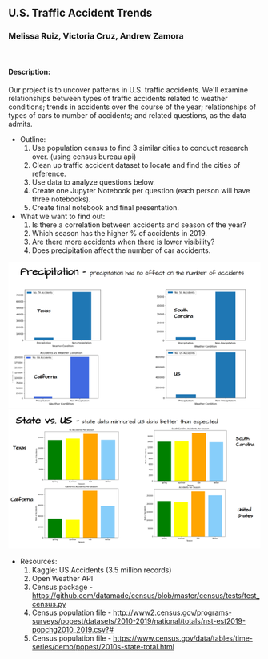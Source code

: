 ## U.S. Traffic Accident Trends
### Melissa Ruiz, Victoria Cruz, Andrew Zamora
<br>

#### Description:
Our project is to uncover patterns in U.S. traffic accidents. We'll examine relationships between types of traffic accidents related to weather conditions; trends in accidents over the course of the year; relationships of types of cars to number of accidents; and related questions, as the data admits.

* Outline:
   1. Use population census to find 3 similar cities to conduct research over. (using census bureau api)
   2. Clean up traffic accident dataset to locate and find the cities of reference.
   3. Use data to analyze questions below.
   4. Create one Jupyter Notebook per question (each person will have three notebooks).
   5. Create final notebook and final presentation.
* What we want to find out:
    1. Is there a correlation between accidents and season of the year?
    2. Which season has the higher % of accidents in 2019.
    3. Are there more accidents when there is lower visibility?
    4. Does precipitation affect the number of car accidents.

![Precipitation vs. Accidents](images/precipitation.png)
![Seasons vs Accidents](images/seasonal_accidents.png)




* Resources:
    1. Kaggle: US Accidents (3.5 million records)
    2. Open Weather API
    3. Census package - https://github.com/datamade/census/blob/master/census/tests/test_census.py
    4. Census population file - http://www2.census.gov/programs-surveys/popest/datasets/2010-2019/national/totals/nst-est2019-popchg2010_2019.csv?#
    5. Census population file - https://www.census.gov/data/tables/time-series/demo/popest/2010s-state-total.html